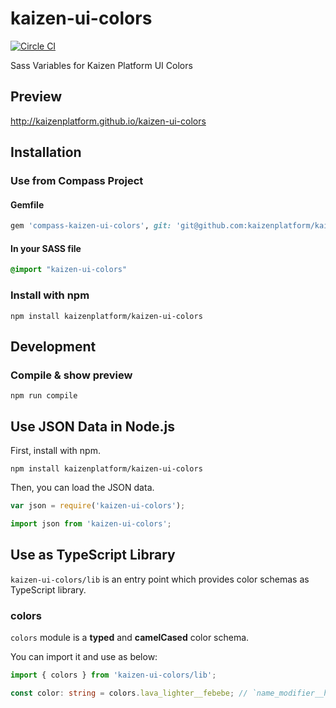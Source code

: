kaizen-ui-colors
================

[![Circle CI](https://circleci.com/gh/kaizenplatform/kaizen-ui-colors.svg?style=svg&circle-token=2480cef0b16bd27f1a7441f0c145f53d36172458)](https://circleci.com/gh/kaizenplatform/kaizen-ui-colors)

Sass Variables for Kaizen Platform UI Colors

## Preview

http://kaizenplatform.github.io/kaizen-ui-colors

## Installation

### Use from Compass Project

#### Gemfile

```rb
gem 'compass-kaizen-ui-colors', git: 'git@github.com:kaizenplatform/kaizen-ui-colors.git'
```

#### In your SASS file

```sass
@import "kaizen-ui-colors"
```

### Install with npm

```
npm install kaizenplatform/kaizen-ui-colors
```

## Development

### Compile & show preview

```
npm run compile
```

## Use JSON Data in Node.js

First, install with npm.

```
npm install kaizenplatform/kaizen-ui-colors
```

Then, you can load the JSON data.

```javascript
var json = require('kaizen-ui-colors');
```

```javascript
import json from 'kaizen-ui-colors';
```

## Use as TypeScript Library

`kaizen-ui-colors/lib` is an entry point which provides color schemas as TypeScript library.

### colors

`colors` module is a **typed** and **camelCased** color schema.

You can import it and use as below:

```ts
import { colors } from 'kaizen-ui-colors/lib';

const color: string = colors.lava_lighter__febebe; // `name_modifier__hex`
```